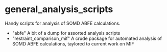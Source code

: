 # general_analysis_scripts

Handy scripts for analysis of SOMD ABFE calculations.

* "abfe" A bit of a dump for assorted analysis scripts
* "restraint_comparison_mif" A crude package for automated analysis of SOMD ABFE calculations, taylored to current work on MIF
